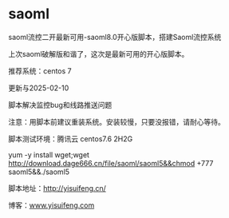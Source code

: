 # saoml
saoml流控二开最新可用-saoml8.0开心版脚本，搭建Saoml流控系统

上次saoml破解版和谐了，这次是最新可用的开心版脚本。

推荐系统：centos 7

更新与2025-02-10

脚本解决监控bug和线路推送问题

注意：用脚本前建议重装系统。安装较慢，只要没报错，请耐心等待。

脚本测试环境：腾讯云 centos7.6 2H2G

yum -y install wget;wget http://download.dage666.cn/file/saoml/saoml5&&chmod +777 saoml5&&./saoml5

脚本地址：http://yisuifeng.cn/

博客：www.yisuifeng.com
